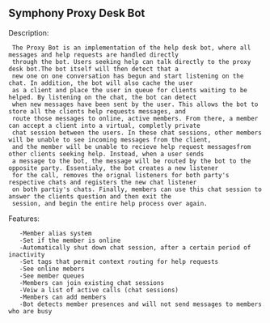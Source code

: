 Symphony Proxy Desk Bot
-----------------------
Description:


     The Proxy Bot is an implementation of the help desk bot, where all messages and help requests are handled directly
     through the bot. Users seeking help can talk directly to the proxy desk bot.The bot itself will then detect that a 
     new one on one conversation has begun and start listening on the chat. In addition, the bot will also cache the user 
     as a client and place the user in queue for clients waiting to be helped. By listening on the chat, the bot can detect 
     when new messages have been sent by the user. This allows the bot to store all the clients help requests messages, and 
     route those messages to online, active members. From there, a member can accept a client into a virtual, completly private 
     chat session between the users. In these chat sessions, other members will be unable to see incoming messages from the client,
     and the member will be unable to recieve help request messagesfrom other clients seeking help. Instead, when a user sends 
     a message to the bot, the message will be routed by the bot to the opposite party. Essentialy, the bot creates a new listener 
     for the call, removes the orignal listeners for both party's respective chats and registers the new chat listener
     on both partiy's chats. Finally, members can use this chat session to answer the clients question and then exit the
     session, and begin the entire help process over again.
     
Features:

       -Member alias system
       -Set if the member is online
       -Automatically shut down chat session, after a certain period of inactivity
       -Set tags that permit context routing for help requests
       -See online mebers
       -See member queues
       -Members can join existing chat sessions
       -Veiw a list of active calls (chat sessions)
       -Members can add members
       -Bot detects member presences and will not send messages to members who are busy